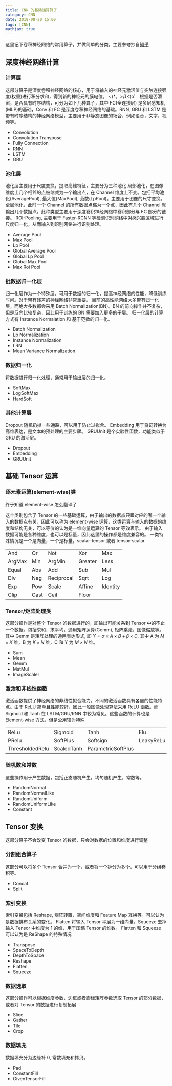 ```yaml
---
title: CNN 的基础运算算子
category: CNN
date: 2018-08-20 15:00
tags: [CNN]
mathjax: true
---
```


这里记下卷积神经网络的常用算子，并做简单的分类。主要~~参考~~抄自[知乎](https://zhuanlan.zhihu.com/p/32711259)

## 深度神经网络计算

### 计算层

这部分算子是深度卷积神经网络的核心，用于将输入的神经元激活值与突触连接强度(权重)进行积分求和，得到新的神经元的膜电位。ヽ(*。>Д<)o゜
根据是否滑窗，是否具有时序结构，可分为如下几种算子，其中 FC(全连接层) 是多层感知机(MLP)的基础，Conv 和 FC 是深度卷积神经网络的基础。RNN, GRU 和 LSTM 是带有时序结构的神经网络模型，主要用于非静态图像的场合，例如语音，文字，视频等。

- Convolution
- Convolution Transpose
- Fully Connection
- RNN
- LSTM
- GRU

### 池化层

池化层主要用于尺度变换，提取高维特征，主要分为三种池化
局部池化，在图像维度上几个相邻的点被缩减为一个输出点，在 Channel 维度上不变。包括平均池化(AveragePool), 最大值(MaxPool), 范数(LpPool)。主要用于图像的尺寸变换。
全局池化，此时一个 Channel 的所有数据点缩为一个点，因此有几个 Channel 就输出几个数据点。此种类型主要用于深度卷积神经网络中卷积部分与 FC 部分的链接。
ROI-Pooling, 主要用于 Faster-RCNN 等检测识别网络中对感兴趣区域进行尺度归一化，从而输入到识别网络进行识别处理。

- Average Pool
- Max Pool
- Lp Pool
- Global Average Pool
- Global Lp Pool
- Global Max Pool
- Max Roi Pool

### 批数据归一化层

归一化层作为一个特殊层，可用于数据的归一化，提高神经网络的性能，降低训练时间。对于带有残差的神经网络非常重要。
目前的高性能网络大多带有归一化层，而绝大多数都会采用 Batch Normalization(BN)。BN 的前向操作并不复杂，但是反向比较复杂，因此用于训练的 BN 需要加入更多的子层。
归一化层的计算方式有 Instance Normalation 和 基于范数的归一化。

- Batch Normalization
- Lp Normalization
- Instance Normalization
- LRN
- Mean Variance Normalization

### 数据归一化

将数据进行归一化处理，通常用于输出层的归一化。

- SoftMax
- LogSoftMax
- HardSoft

### 其他计算层

Dropout 随机扔掉一些通路，可以用于防止过拟合。
Embedding 用于将词转换为高维表达，是文本的预处理的主要步骤。
GRUUnit 是个实验性函数，功能类似于 GRU 的激活层。

- Dropout
- Embedding
- GRUUnit

## 基础 Tensor 运算

### 逐元素运算(element-wise)类

终于知道 element-wise 怎么翻译了

这个类别包含了 Tensor 的一些基础运算，由于输出的数据点只跟对应的哪一个输入的数据点有关，因此可以称为 element-wise 运算，这类运算与输入的数据的维度和结构无关，可以等价的认为是一维向量运算的 Tensor 等效表示。
由于输入数据可能是各种维度，也可以是标量，因此这里的操作都是维度兼容的。
一类特殊情况是一个是向量，一个是标量，scalar-tensor 或者 tensor-scalar

|        |      |            |         |          |
| ------ | ---- | ---------- | ------- | -------- |
| And    | Or   | Not        | Xor     | Max      |
| ArgMax | Min  | ArgMin     | Greater | Less     |
| Equal  | Abs  | Add        | Sub     | Mul      |
| Div    | Neg  | Reciprocal | Sqrt    | Log      |
| Exp    | Pow  | Scale      | Affine  | Identity |
| Clip   | Cast | Ceil       | Floor   |          |

### Tensor/矩阵处理类

这部分操作是对整个 Tensor 的数据进行的，即输出可能关系到 Tensor 中的不止一个数据。包括求和，求平均，通用矩阵运算(Gemm), 矩阵乘法，图像缩放等。
其中 Gemm 是矩阵处理的通用表达形式, 即 $Y=\alpha\times A\times B + \beta \times C$, 其中 A 为 $M\times K$ 维，B 为 $K\times N$ 维，C 和 Y 为 $M\times N$ 维。

- Sum
- Mean
- Gemm
- MatMul
- ImageScaler

### 激活和非线性函数

激活函数提供了神经网络的非线性拟合能力，不同的激活函数具有各自的性能特点。由于 ReLU 简单且性能较好，因此一般图像处理算法采用 ReLU 函数。而 Sigmoid 和 Tanh 在 LSTM/GRU/RNN 中较为常见。这些函数的计算也是 Element-wise 方式，但是公用较为特殊

|                 |            |                    |           |             |
| --------------- | ---------- | ------------------ | --------- | ----------- |
| ReLu            | Sigmoid    | Tanh               | Elu       | Selu        |
| PRelu           | SoftPlus   | Softsign           | LeakyReLu | HardSigmoid |
| ThresholdedRelu | ScaledTanh | ParametricSoftPlus |           |             |

### 随机数和常数

这些操作用于产生数据，包括正态随机产生，均匀随机产生，常数等。

- RandomNormal
- RandomNormalLike
- RandomUniform
- RandomUniformLike
- Constant

## Tensor 变换

这部分算子不会改变 Tensor 的数据，只会对数据的位置和维度进行调整

### 分割组合算子

这部分可以将多个 Tensor 合并为一个，或者将一个拆分为多个。可以用于分组卷积等。

- Concat
- Split

### 索引变换

索引变换包括 Reshape, 矩阵转置，空间维度和 Feature Map 互换等。可以认为是数据排布关系的变化。
Flatten 将输入 Tensor 平展为一维向量，Squeeze 去掉输入 Tensor 中维度为 1 的维，用于压缩 Tensor 的维数。
Flatten 和 Squeeze 可以认为是 ReShape 的特殊情况

- Transpose
- SpaceToDepth
- DepthToSpace
- Reshape
- Flatten
- Squeeze

### 数据选取

这部分操作可以根据维度参数，边框或者脚标矩阵参数选取 Tensor 的部分数据，或者对 Tensor 的数据进行复制拓展

- Slice
- Gather
- Tile
- Crop

### 数据填充

数据填充分为边缘补 0, 常数填充和拷贝。

- Pad
- ConstantFill
- GivenTensorFill